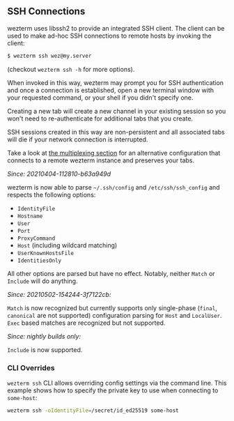 ## SSH Connections

wezterm uses libssh2 to provide an integrated SSH client.  The
client can be used to make ad-hoc SSH connections to remote hosts
by invoking the client:

```bash
$ wezterm ssh wez@my.server
```

(checkout `wezterm ssh -h` for more options).

When invoked in this way, wezterm may prompt you for SSH authentication
and once a connection is established, open a new terminal window with
your requested command, or your shell if you didn't specify one.

Creating a new tab will create a new channel in your existing session
so you won't need to re-authenticate for additional tabs that you
create.

SSH sessions created in this way are non-persistent and all associated
tabs will die if your network connection is interrupted.

Take a look at [the multiplexing section](multiplexing.html) for an
alternative configuration that connects to a remote wezterm instance
and preserves your tabs.

*Since: 20210404-112810-b63a949d*

wezterm is now able to parse `~/.ssh/config` and `/etc/ssh/ssh_config`
and respects the following options:

* `IdentityFile`
* `Hostname`
* `User`
* `Port`
* `ProxyCommand`
* `Host` (including wildcard matching)
* `UserKnownHostsFile`
* `IdentitiesOnly`

All other options are parsed but have no effect.  Notably, neither `Match` or
`Include` will do anything.

*Since: 20210502-154244-3f7122cb:*

`Match` is now recognized but currently supports only single-phase (`final`,
`canonical` are not supported) configuration parsing for `Host` and
`LocalUser`.  `Exec` based matches are recognized but not supported.

*Since: nightly builds only:*

`Include` is now supported.

### CLI Overrides

`wezterm ssh` CLI allows overriding config settings via the command line.  This
example shows how to specify the private key to use when connecting to
`some-host`:

```bash
wezterm ssh -oIdentityFile=/secret/id_ed25519 some-host
```
